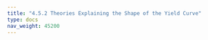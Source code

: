 ```yaml
---
title: "4.5.2 Theories Explaining the Shape of the Yield Curve"
type: docs
nav_weight: 45200
---
```

